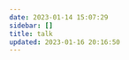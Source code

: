 ```yaml
---
date: 2023-01-14 15:07:29
sidebar: []
title: talk
updated: 2023-01-16 20:16:50
---
```

<script src="https://unpkg.com/browse/qexo-static@1.5.0/hexo/talks.js"></script>
<script src="https://unpkg.com/jquery@3.6.0/dist/jquery.min.js"></script>
<link rel="stylesheet" href="https://unpkg.com/browse/qexo-static@1.5.0/hexo/talks.css">
<div id="qexot"></div>
<script>
  new showQexoTalks(
      el: 'qexotalks', 
      SITE：'https://qexo.wyblog1.tk/talks.html',
      pageSize: 5
  )
</script>
